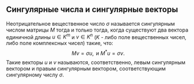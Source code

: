 ## Сингулярные числа и сингулярные векторы
Неотрицательное вещественное число $\sigma$ называется сингулярным числом матрицы $M$ тогда и только тогда, когда существуют два вектора единичной длины $u \in K^{m}$ и $v \in K^{n}$ ($K$ - либо поле вещественных чисел, либо поле комплексных чисел) такие, что:
$$
M v=\sigma u, \text { и } M^{*} u=\sigma v .
$$
Такие векторы $u$ и $v$ называются, соответственно, левым сингулярным вектором и правым сингулярным вектором, соответствующим сингулярному числу $\sigma$.